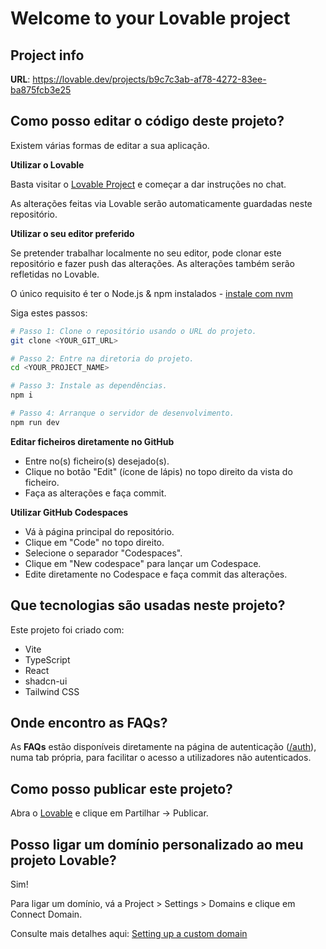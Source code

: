 
# Welcome to your Lovable project

## Project info

**URL**: https://lovable.dev/projects/b9c7c3ab-af78-4272-83ee-ba875fcb3e25

## Como posso editar o código deste projeto?

Existem várias formas de editar a sua aplicação.

**Utilizar o Lovable**

Basta visitar o [Lovable Project](https://lovable.dev/projects/b9c7c3ab-af78-4272-83ee-ba875fcb3e25) e começar a dar instruções no chat.

As alterações feitas via Lovable serão automaticamente guardadas neste repositório.

**Utilizar o seu editor preferido**

Se pretender trabalhar localmente no seu editor, pode clonar este repositório e fazer push das alterações. As alterações também serão refletidas no Lovable.

O único requisito é ter o Node.js & npm instalados - [instale com nvm](https://github.com/nvm-sh/nvm#installing-and-updating)

Siga estes passos:

```sh
# Passo 1: Clone o repositório usando o URL do projeto.
git clone <YOUR_GIT_URL>

# Passo 2: Entre na diretoria do projeto.
cd <YOUR_PROJECT_NAME>

# Passo 3: Instale as dependências.
npm i

# Passo 4: Arranque o servidor de desenvolvimento.
npm run dev
```

**Editar ficheiros diretamente no GitHub**

- Entre no(s) ficheiro(s) desejado(s).
- Clique no botão "Edit" (ícone de lápis) no topo direito da vista do ficheiro.
- Faça as alterações e faça commit.

**Utilizar GitHub Codespaces**

- Vá à página principal do repositório.
- Clique em "Code" no topo direito.
- Selecione o separador "Codespaces".
- Clique em "New codespace" para lançar um Codespace.
- Edite diretamente no Codespace e faça commit das alterações.

## Que tecnologias são usadas neste projeto?

Este projeto foi criado com:

- Vite
- TypeScript
- React
- shadcn-ui
- Tailwind CSS

## Onde encontro as FAQs?

As **FAQs** estão disponíveis diretamente na página de autenticação ([/auth](https://lovable.dev/projects/b9c7c3ab-af78-4272-83ee-ba875fcb3e25/auth)), numa tab própria, para facilitar o acesso a utilizadores não autenticados.

## Como posso publicar este projeto?

Abra o [Lovable](https://lovable.dev/projects/b9c7c3ab-af78-4272-83ee-ba875fcb3e25) e clique em Partilhar -> Publicar.

## Posso ligar um domínio personalizado ao meu projeto Lovable?

Sim!

Para ligar um domínio, vá a Project > Settings > Domains e clique em Connect Domain.

Consulte mais detalhes aqui: [Setting up a custom domain](https://docs.lovable.dev/tips-tricks/custom-domain#step-by-step-guide)

